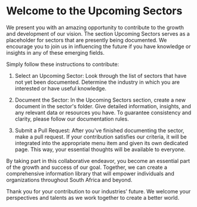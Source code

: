 # Welcome to the Upcoming Sectors

We present you with an amazing opportunity to contribute to the growth and development of our vision. The section Upcoming Sectors serves as a placeholder for sectors that are presently being documented. We encourage you to join us in influencing the future if you have knowledge or insights in any of these emerging fields.

Simply follow these instructions to contribute:

1. Select an Upcoming Sector: Look through the list of sectors that have not yet been documented. Determine the industry in which you are interested or have useful knowledge.

2. Document the Sector: In the Upcoming Sectors section, create a new document in the sector's folder. Give detailed information, insights, and any relevant data or resources you have. To guarantee consistency and clarity, please follow our documentation rules.

3. Submit a Pull Request: After you've finished documenting the sector, make a pull request. If your contribution satisfies our criteria, it will be integrated into the appropriate menu item and given its own dedicated page. This way, your essential thoughts will be available to everyone.

By taking part in this collaborative endeavor, you become an essential part of the growth and success of our goal. Together, we can create a comprehensive information library that will empower individuals and organizations throughout South Africa and beyond.

Thank you for your contribution to our industries' future. We welcome your perspectives and talents as we work together to create a better world.
